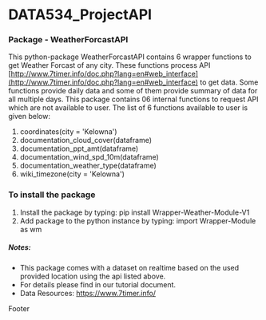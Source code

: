 # DATA534_ProjectAPI

### Package - WeatherForcastAPI

This python-package WeatherForcastAPI contains 6 wrapper functions to get Weather Forcast of any city. These functions process API [http://www.7timer.info/doc.php?lang=en#web_interface](http://www.7timer.info/doc.php?lang=en#web_interface) to get data. Some functions provide daily data and some of them provide summary of data for all multiple days. This package contains 06 internal functions to request API which are not available to user. The list of 6 functions available to user is given below:

1. coordinates(city = 'Kelowna')
2. documentation_cloud_cover(dataframe)
3. documentation_ppt_amt(dataframe)
4. documentation_wind_spd_10m(dataframe)
5. documentation_weather_type(dataframe)
6. wiki_timezone(city = 'Kelowna')

### To install the package 

1. Install the package by typing: pip install Wrapper-Weather-Module-V1
2. Add package to the python instance by typing: import Wrapper-Module as wm

##### Notes: 

* This package comes with a dataset on realtime based on the used provided location using the api listed above. 
* For details please find in our tutorial document.
* Data Resources: https://www.7timer.info/

Footer
